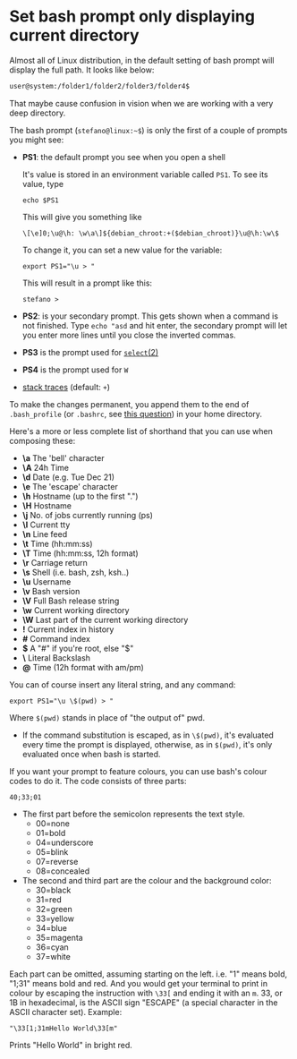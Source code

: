 # Set bash prompt only displaying current directory

Almost all of Linux distribution, in the default setting of bash prompt will display the full path. It looks like below:

```bash
user@system:/folder1/folder2/folder3/folder4$
```

That maybe cause confusion in vision when we are working with a very deep directory.

The bash prompt (`stefano@linux:~$`) is only the first of a couple of prompts you might see:

- **PS1**: the default prompt you see when you open a shell

  It's value is stored in an environment variable called `PS1`. To see its value, type

  `echo $PS1`

  This will give you something like

  ```
  \[\e]0;\u@\h: \w\a\]${debian_chroot:+($debian_chroot)}\u@\h:\w\$
  ```

  To change it, you can set a new value for the variable:

  ```
  export PS1="\u > "
  ```

  This will result in a prompt like this:

  ```
  stefano > 
  ```

- **PS2**: is your secondary prompt. This gets shown when a command is not finished. Type `echo "asd` and hit enter, the secondary prompt will let you enter more lines until you close the inverted commas.

- **PS3** is the prompt used for [`select`(2)](http://www.cl.cam.ac.uk/cgi-bin/manpage?2+select)

- **PS4** is the prompt used for `W`
- [stack traces](http://en.wikipedia.org/wiki/Stack_trace) (default: `+`)

To make the changes permanent, you append them to the end of `.bash_profile` (or `.bashrc`, see [this question](https://askubuntu.com/questions/1528/bashrc-or-bash-profile)) in your home directory.

Here's a more or less complete list of shorthand that you can use when composing these:

- **\a**     The 'bell' character
- **\A**     24h Time
- **\d**     Date (e.g. Tue Dec 21)
- **\e**     The 'escape' character
- **\h**     Hostname (up to the first ".")
- **\H**     Hostname
- **\j**     No. of jobs currently running (ps)
- **\l**     Current tty
- **\n**     Line feed
- **\t**     Time (hh:mm:ss)
- **\T**     Time (hh:mm:ss, 12h format)
- **\r**     Carriage return
- **\s**     Shell (i.e. bash, zsh, ksh..)
- **\u**     Username
- **\v**     Bash version
- **\V**     Full Bash release string
- **\w**     Current working directory
- **\W**     Last part of the current working directory
- **\!**     Current index in history
- **\#**     Command index
- **\$**     A "#" if you're root, else "$"
- **\\**     Literal Backslash
- **\@**     Time (12h format with am/pm)

You can of course insert any literal string, and any command:

```
export PS1="\u \$(pwd) > "
```

Where `$(pwd)` stands in place of "the output of" pwd.

- If the command substitution is escaped, as in `\$(pwd)`, it's evaluated every time the prompt is displayed, otherwise, as in `$(pwd)`, it's only evaluated once when bash is started.

If you want your prompt to feature colours, you can use bash's colour codes to do it. The code consists of three parts:

```
40;33;01
```

- The first part before the semicolon represents the text style.
  - 00=none
  - 01=bold
  - 04=underscore
  - 05=blink
  - 07=reverse
  - 08=concealed
- The second and third part are the colour and the background color:
  - 30=black
  - 31=red
  - 32=green
  - 33=yellow
  - 34=blue
  - 35=magenta
  - 36=cyan
  - 37=white

Each part can be omitted, assuming starting on the left. i.e. "1" means bold, "1;31" means bold and red. And you would get your terminal to print in colour by escaping the instruction with `\33[` and ending it with an `m`. 33, or 1B in hexadecimal, is the ASCII sign "ESCAPE" (a special character in the ASCII character set). Example:

```
"\33[1;31mHello World\33[m"
```

Prints "Hello World" in bright red.